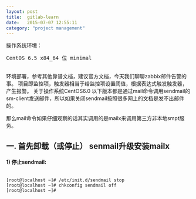 ```yaml
---
layout: post
title:  gitlab-learn
date:   2015-07-07 12:55:11
category: "project management"
---
```

<p>操作系统环境：</p>
<pre>CentOS 6.5 x84_64 位 minimal

</pre>
<p>
环境部署，参考其他靠谱文档，建议官方文档，今天我们聊聊zabbix邮件告警的事。
项目即监控项，触发器相当于给监控项设置阈值，根据表达式触发触发器，产生报警。
关于操作系统CentOS6.0 以下版本都是通过mail命令调用sendmail的sm-client发送邮件，所以如果关闭sendmail按照很多网上的文档是发不出邮件的。
</p>
<p>那么mail命令如果仔细观察的话其实调用的是mailx来调用第三方非本地smpt服务。</p>

<h2>一.   首先卸载（或停止） senmail升级安装mailx</h2>
<h4>1)       停止sendmail:</h4>
<pre><code>
[root@localhost ~]# /etc/init.d/sendmail stop
[root@localhost ~]# chkconfig sendmail off
[root@localhost ~]#
</code></pre>
